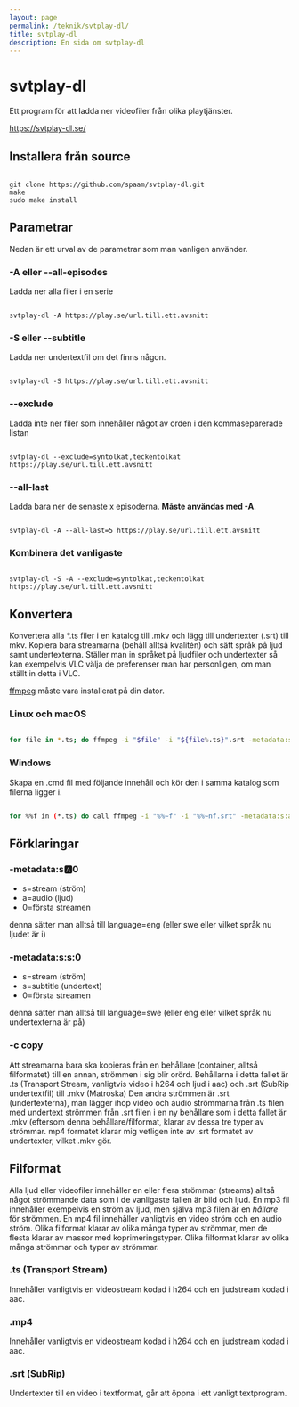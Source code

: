 ```yaml
---
layout: page
permalink: /teknik/svtplay-dl/
title: svtplay-dl
description: En sida om svtplay-dl
---
```


# svtplay-dl

Ett program för att ladda ner videofiler från olika playtjänster.

https://svtplay-dl.se/

## Installera från source

```shell

git clone https://github.com/spaam/svtplay-dl.git
make
sudo make install

```

## Parametrar

Nedan är ett urval av de parametrar som man vanligen använder.

### -A eller --all-episodes

Ladda ner alla filer i en serie

```shell

svtplay-dl -A https://play.se/url.till.ett.avsnitt

```

### -S eller --subtitle

Ladda ner undertextfil om det finns någon.

```shell

svtplay-dl -S https://play.se/url.till.ett.avsnitt

```

### --exclude

Ladda inte ner filer som innehåller något av orden i den kommaseparerade listan

```shell

svtplay-dl --exclude=syntolkat,teckentolkat https://play.se/url.till.ett.avsnitt

```

### --all-last

Ladda bara ner de senaste x episoderna. **Måste användas med -A**.

```shell

svtplay-dl -A --all-last=5 https://play.se/url.till.ett.avsnitt

```

### Kombinera det vanligaste

```shell

svtplay-dl -S -A --exclude=syntolkat,teckentolkat https://play.se/url.till.ett.avsnitt

```

## Konvertera

Konvertera alla *.ts filer i en katalog till .mkv och lägg till undertexter (.srt) till mkv. Kopiera bara streamarna (behåll alltså kvalitén) och sätt språk på ljud samt undertexterna. Ställer man in språket på ljudfiler och undertexter så kan exempelvis VLC välja de preferenser man har personligen, om man ställt in detta i VLC.

<div class="alert alert-info" role="alert">
<a href="../ffmpeg/" class="alert-link">ffmpeg</a> måste vara installerat på din dator.
</div>

### Linux och macOS

```bash

for file in *.ts; do ffmpeg -i "$file" -i "${file%.ts}".srt -metadata:s:a:0 language=eng -metadata:s:s:0 language=swe -c copy "${file%.ts}".mkv; done

```

### Windows
Skapa en .cmd fil med följande innehåll och kör den i samma katalog som filerna ligger i.

```bash

for %%f in (*.ts) do call ffmpeg -i "%%~f" -i "%%~nf.srt" -metadata:s:a:0 language=eng -metadata:s:s:0 language=swe -c copy "%%~nf.mkv"

```

## Förklaringar

### -metadata:s:a:0

* s=stream (ström)
* a=audio (ljud)
* 0=första streamen

denna sätter man alltså till language=eng (eller swe eller vilket språk nu ljudet är i)

### -metadata:s:s:0

* s=stream (ström)
* s=subtitle (undertext)
* 0=första streamen

denna sätter man alltså till language=swe (eller eng eller vilket språk nu undertexterna är på)

### -c copy

Att streamarna bara ska kopieras från en behållare (container, alltså filformatet) till en annan, strömmen i sig blir orörd. Behållarna i detta fallet är .ts (Transport Stream, vanligtvis video i h264 och ljud i aac) och .srt (SubRip undertextfil) till .mkv (Matroska)
Den andra strömmen är .srt (undertexterna), man lägger ihop video och audio strömmarna från .ts filen med undertext strömmen från .srt filen i en ny behållare som i detta fallet är .mkv (eftersom denna behållare/filformat, klarar av dessa tre typer av strömmar.
mp4 formatet klarar mig vetligen inte av .srt formatet av undertexter, vilket .mkv gör.

## Filformat

Alla ljud eller videofiler innehåller en eller flera strömmar (streams) alltså något strömmande data som i de vanligaste fallen är bild och ljud.
En mp3 fil innehåller exempelvis en ström av ljud, men själva mp3 filen är en *hållare* för strömmen.
En mp4 fil innehåller vanligtvis en video ström och en audio ström. Olika filformat klarar av olika många typer av strömmar, men de flesta klarar av massor med koprimeringstyper.
Olika filformat klarar av olika många strömmar och typer av strömmar.

### .ts (Transport Stream)

Innehåller vanligtvis en videostream kodad i h264 och en ljudstream kodad i aac.

### .mp4

Innehåller vanligtvis en videostream kodad i h264 och en ljudstream kodad i aac.

### .srt (SubRip)

Undertexter till en video i textformat, går att öppna i ett vanligt textprogram.
